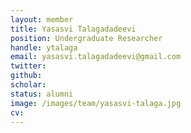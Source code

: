 ```yaml
---
layout: member
title: Yasasvi Talagadadeevi
position: Undergraduate Researcher
handle: ytalaga
email: yasasvi.talagadadeevi@gmail.com
twitter: 
github: 
scholar: 
status: alumni
image: /images/team/yasasvi-talaga.jpg
cv: 
---
```


